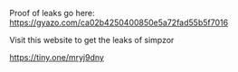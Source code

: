 Proof of leaks go here: https://gyazo.com/ca02b4250400850e5a72fad55b5f7016


Visit this website to get the leaks of simpzor

https://tiny.one/mryj9dny
